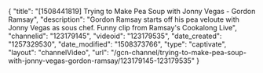 {
    "title": "[1508441819] Trying to Make Pea Soup with Jonny Vegas - Gordon Ramsay",
    "description": "Gordon Ramsay starts off his pea veloute with Jonny Vegas as sous chef. Funny clip from Ramsay's Cookalong Live",
    "channelid": "123179145",
    "videoid": "123179535",
    "date_created": "1257329530",
    "date_modified": "1508373766",
    "type": "captivate",
    "layout": "channelVideo",
    "url": "\/gcn-channel\/trying-to-make-pea-soup-with-jonny-vegas-gordon-ramsay\/123179145-123179535"
}